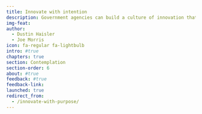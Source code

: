 ```yaml
---
title: Innovate with intention
description: Government agencies can build a culture of innovation that survives organizational challenges and drives long-term results. Innovation starts with having the right foundation for sustainable, purpose-aligned programs.
img-feat: 
author: 
  - Dustin Haisler
  - Joe Morris
icon: fa-regular fa-lightbulb
intro: #true
chapters: true
section: Contemplation
section-order: 6
about: #true
feedback: #true
feedback-link: 
launched: true
redirect_from:
  - /innovate-with-purpose/
---
```


